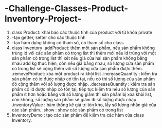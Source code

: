 # -Challenge-Classes-Product-Inventory-Project-
1. class Product: khai báo các thuộc tính của product với từ khóa private
2. -tạo getter, setter cho các thuộc tính
3. -tạo hàm dựng không có tham số, có tham số cho class
4. class Inventory
.addProduct: thêm một sản phẩm, nếu sản phẩm không trùng id với các sản phẩm có trong list thì thêm mới
nếu id trùng với một sản phẩm có trong list thì xét nếu giá của hai sản phẩm không bằng nhau
add kg thực hiện, còn nếu giá bằng nhau, số lượng cửa sản phẩm có trong list sẽ cộng thêm với
số lượng cửa sản phẩm được thêm.
    .removeProduct: xóa một product ra khỏi list
    .increaseQuantity : kiểm tra sản phẩm có id được nhập có tồn tại, nếu có thì số lượng của sản phẩm đó cộng thêm
                      với số lượng được nhập.
    .decreaseQuantity : kiểm tra sản phẩm có id được nhập có tồn tại,  tiếp tục kiểm tra nếu số lượng của sản phẩm ít hơn
                        hoặc bằng với số lượng giảm thì sản phẩm bị xóa khỏi list, còn không, số lượng sản phẩm sẽ giảm đi 
                        số lượng được nhập.
    .inventoryValue : hàm thống kê giá trị tòn kho, lấy sớ lượng nhân giá của các sản phẩm.
    .show : show các sản phẩm có trong list
 3. InventoryDemo : tạo các sản phẩm để kiểm tra các hàm của class Inventory.
                      
